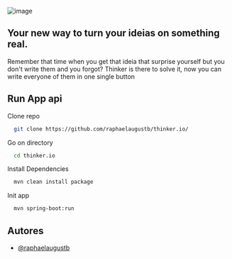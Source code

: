 ![image](https://github.com/raphaelaugustb/thinker.io/assets/66183690/6c430bb0-96b5-4607-9bd7-db5ff169380e)



## Your new way to turn your ideias on something real. 
 
 Remember that time when you get that ideia that surprise yourself but you don't write them and you forgot? Thinker is there to solve it, now you can write everyone of them in one single button

## Run App api

Clone repo

```bash
  git clone https://github.com/raphaelaugustb/thinker.io/
```

Go on directory

```bash
  cd thinker.io
```

Install Dependencies

```bash
  mvn clean install package 
```

Init app

```bash
  mvn spring-boot:run 
```


## Autores

- [@raphaelaugustb](https://github.com/raphaelaugustb/)

